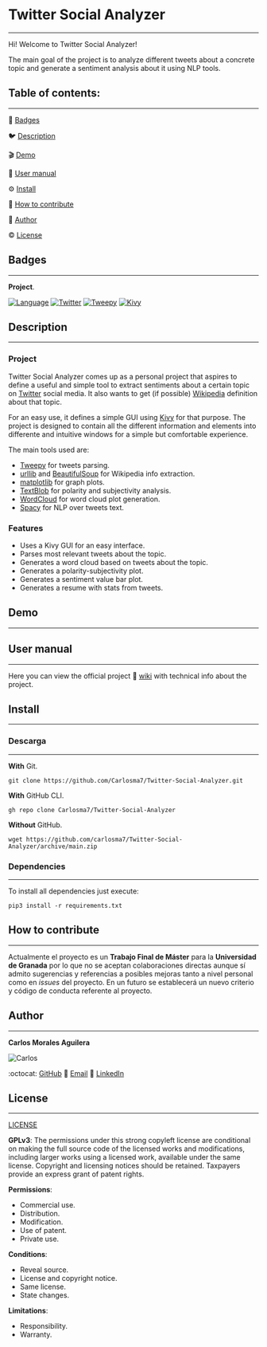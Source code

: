 
# Twitter Social Analyzer
---

Hi! Welcome to Twitter Social Analyzer!

The main goal of the project is to analyze different tweets about a concrete topic and generate a sentiment analysis about it using NLP tools.

## Table of contents:
---

:medal_sports: [Badges](#badges)

:bird: [Description](#description)

:clapper: [Demo](#demo)

:notebook_with_decorative_cover: [User manual](#user-manual)

:gear: [Install](#install)

:couple: [How to contribute](#how-to-contribute)

:man: [Author](#author)

:copyright: [License](#license)

## Badges
---
**Project**.

[![Language](https://img.shields.io/badge/Language-Python-red.svg)](https://www.python.org/)  [![Twitter](https://img.shields.io/badge/API-Twitter-cyan.svg)](https://twitter.com) [![Tweepy](https://img.shields.io/badge/Framework-Tweepy-cyan.svg)](https://www.tweepy.org/) [![Kivy](https://img.shields.io/badge/GUI-Kivy-black.svg)](https://kivy.org/#home) 

## Description
---

### Project

Twitter Social Analyzer comes up as a personal project that aspires to define a useful and simple tool to extract sentiments about a certain topic on [Twitter](https://twitter.com) social media. It also wants to get (if possible) [Wikipedia](https://es.wikipedia.org) definition about that topic.

For an easy use, it defines a simple GUI using [Kivy](https://kivy.org/#home) for that purpose. The project is designed to contain all the different information and elements into differente and intuitive windows for a simple but comfortable experience.

The main tools used are:
- [Tweepy](https://www.tweepy.org/) for tweets parsing.
- [urllib](https://docs.python.org/3/library/urllib.html) and [BeautifulSoup](https://www.crummy.com/software/BeautifulSoup/bs4/doc/) for Wikipedia info extraction.
- [matplotlib](https://matplotlib.org/) for graph plots.
- [TextBlob](https://textblob.readthedocs.io/en/dev/) for polarity and subjectivity analysis.
- [WordCloud](https://pypi.org/project/wordcloud/) for word cloud plot generation.
- [Spacy](https://spacy.io/) for NLP over tweets text.

### Features

-   Uses a Kivy GUI for an easy interface.
-   Parses most relevant tweets about the topic.
-   Generates a word cloud based on tweets about the topic.
-   Generates a polarity-subjectivity plot.
-   Generates a sentiment value bar plot.
-   Generates a resume with stats from tweets.

## Demo
---

## User manual
---

Here you can view the official project :notebook_with_decorative_cover: [wiki](https://github.com/Carlosma7/Twitter-Social-Analyzer/wiki) with technical info about the project.
 	
## Install
---

### Descarga
---

**With** Git.

```shell
git clone https://github.com/Carlosma7/Twitter-Social-Analyzer.git
```

**With** GitHub CLI.

```shell
gh repo clone Carlosma7/Twitter-Social-Analyzer
```

**Without** GitHub.

```shell
wget https://github.com/carlosma7/Twitter-Social-Analyzer/archive/main.zip
```

### Dependencies
---

To install all dependencies just execute:

```shell
pip3 install -r requirements.txt
```

## How to contribute
---
Actualmente el proyecto es un **Trabajo Final de Máster** para la **Universidad de Granada** por lo que no se aceptan colaboraciones directas aunque sí admito sugerencias y referencias a posibles mejoras tanto a nivel personal como en *issues* del proyecto. En un futuro se establecerá un nuevo criterio y código de conducta referente al proyecto.

## Author
---

**Carlos Morales Aguilera**

![Carlos](https://avatars.githubusercontent.com/u/14914668?v=4)

:octocat: [GitHub](https://github.com/Carlosma7)
:email: [Email](carlos7ma@gmail.com)
:busts_in_silhouette: [LinkedIn](https://www.linkedin.com/in/carlos-morales-aguilera/)

## License 
---
[LICENSE](https://github.com/Carlosma7/Twitter-Social-Analyzer/blob/main/LICENSE)

**GPLv3**: The permissions under this strong copyleft license are conditional on making the full source code of the licensed works and modifications, including larger works using a licensed work, available under the same license. Copyright and licensing notices should be retained. Taxpayers provide an express grant of patent rights.

**Permissions**:

* Commercial use.
* Distribution.
* Modification.
* Use of patent.
* Private use.

**Conditions**:

* Reveal source.
* License and copyright notice.
* Same license.
* State changes.

**Limitations**:

* Responsibility.
* Warranty.

